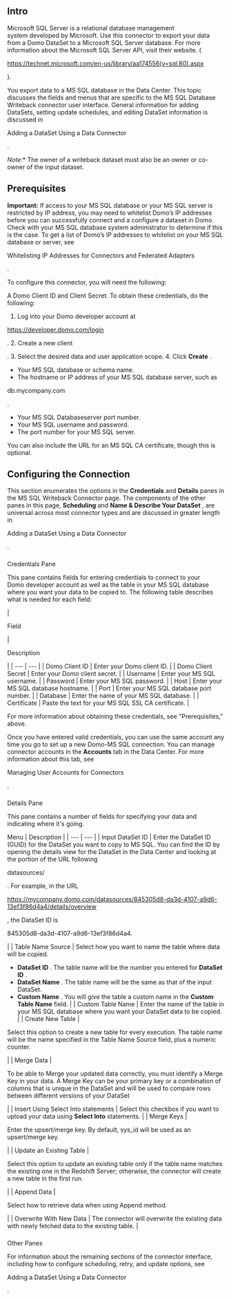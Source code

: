 

Intro
-------

Microsoft SQL Server is a relational database management system developed by Microsoft. Use this connector to export your data from a Domo DataSet to a Microsoft SQL Server database. For more information about the Microsoft SQL Server API, visit their website. (

https://technet.microsoft.com/en-us/library/aa174556(v=sql.80).aspx

).


 You export data to a MS SQL database in the Data Center. This topic discusses the fields and menus that are specific to the MS SQL Database Writeback connector user interface. General information for adding DataSets, setting update schedules, and editing DataSet information is discussed in


 Adding a DataSet Using a Data Connector


 .

*Note:**
 The owner of a writeback dataset must also be an owner or co-owner of the input dataset.

Prerequisites
---------------


**Important:**
 If access to your MS SQL database or your MS SQL server is restricted by IP address, you may need to whitelist Domo’s IP addresses before you can successfully connect and a configure a dataset in Domo. Check with your MS SQL database system administrator to determine if this is the case. To get a list of Domo’s IP addresses to whitelist on your MS SQL database or server, see

Whitelisting IP Addresses for Connectors and Federated Adapters

.

To configure this connector, you will need the following:

 A Domo Client ID and Client Secret. To obtain these credentials, do the following:

1. Log into your Domo developer account at

 https://developer.domo.com/login

 .
	2. Create a new client

 .
	3. Select the desired data and user application scope.
	4. Click
	 **Create**
	 .
* Your MS SQL database or schema name.
* The hostname or IP address of your MS SQL database server, such as


 db.mycompany.com


 .
* Your MS SQL Databaseserver port number.
* Your MS SQL username and password.
* The port number for your MS SQL server.

You can also include the URL for an MS SQL CA certificate, though this is optional.


 Configuring the Connection
----------------------------


 This section enumerates the options in the
 **Credentials**
 and
 **Details**
 panes in the MS SQL Writeback Connector page. The components of the other panes in this page,
 **Scheduling**
 and
 **Name & Describe Your DataSet**
 , are universal across most connector types and are discussed in greater length in

Adding a DataSet Using a Data Connector

.


###

Credentials Pane


 This pane contains fields for entering credentials to connect to your Domo developer account as well as the table in your MS SQL database where you want your data to be copied to. The following table describes what is needed for each field:


|

Field

|

Description

|
| --- | --- |
|
 Domo Client ID
  |
 Enter your Domo client ID.
  |
|
 Domo Client Secret
  |
 Enter your Domo client secret.
  |
|
 Username
  |
 Enter your MS SQL username.
  |
|
 Password
  |
 Enter your MS SQL password.
  |
|
 Host
  |
 Enter your MS SQL database hostname.
  |
|
 Port
  |
 Enter your MS SQL database port number.
  |
|
 Database
  |
 Enter the name of your MS SQL database.
  |
|
 Certificate
  |
 Paste the text for your MS SQL SSL CA certificate.
  |

For more information about obtaining these credentials, see "Prerequisites," above.

Once you have entered valid credentials, you can use the same account any time you go to set up a new Domo-MS SQL connection. You can manage connector accounts in the
 **Accounts**
 tab in the Data Center. For more information about this tab, see

Managing User Accounts for Connectors

.


###
 Details Pane

This pane contains a number of fields for specifying your data and indicating where it's going.


 Menu
  |
 Description
  |
| --- | --- |
|
 Input DataSet ID
  |
 Enter the DataSet ID (GUID) for the DataSet you want to copy to MS SQL. You can find the ID by opening the details view for the DataSet in the Data Center and looking at the portion of the URL following

datasources/

. For example, in the URL

https://mycompany.domo.com/datasources/845305d8-da3d-4107-a9d6-13ef3f86d4a4/details/overview

, the DataSet ID is

845305d8-da3d-4107-a9d6-13ef3f86d4a4.

|
|
 Table Name Source
  |
 Select how you want to name the table where data will be copied.
 * **DataSet ID**
 . The table name will be the number you entered for
 **DataSet ID**
 .
* **DataSet Name**
 . The table name will be the same as that of the input DataSet.
* **Custom Name**
 . You will give the table a custom name in the
 **Custom Table Name**
 field.
 |
|
 Custom Table Name
  |
 Enter the name of the table in your MS SQL database where you want your DataSet data to be copied.
  |
|
 Create New Table
  |

Select this option to create a new table for every execution. The table name will be the name specified in the Table Name Source field, plus a numeric counter.

|
|
 Merge Data
  |

To be able to Merge your updated data correctly, you must identify a Merge Key in your data. A Merge Key can be your primary key or a combination of columns that is unique in the DataSet and will be used to compare rows between different versions of your DataSet

|
|
 Insert Using Select Into statements
  |
 Select this checkbox if you want to upload your data using
 **Select Into**
 statements.
  |
|
 Merge Keys
  |

Enter the upsert/merge key. By default, sys\_id will be used as an upsert/merge key.

|
|
 Update an Existing Table
  |

Select this option to update an existing table only if the table name matches the existing one in the Redshift Server; otherwise, the connector will create a new table in the first run.

|
|
 Append Data
  |

Select how to retrieve data when using Append method.

|
|
 Overwrite With New Data
  |
 The connector will overwrite the existing data with newly fetched data to the existing table.
  |


###
 Other Panes

For information about the remaining sections of the connector interface, including how to configure scheduling, retry, and update options, see


 Adding a DataSet Using a Data Connector


 .

